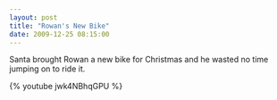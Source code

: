 ```yaml
---
layout: post
title: "Rowan's New Bike"
date: 2009-12-25 08:15:00
---
```

Santa brought Rowan a new bike for Christmas and he wasted no time jumping on to ride it.

{% youtube jwk4NBhqGPU %}
